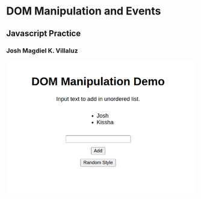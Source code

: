 # DOM Manipulation and Events
## Javascript Practice 
### Josh Magdiel K. Villaluz

![Readme Image](readme.png)
